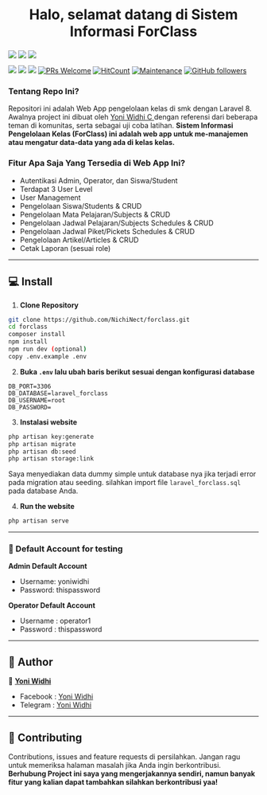<h1 align="center">Halo, selamat datang di Sistem Informasi ForClass</h1>

<img align="center" src="http://ForTheBadge.com/images/badges/built-with-love.svg"> <img align="center" src="http://ForTheBadge.com/images/badges/makes-people-smile.svg"> <img align="center" src="http://ForTheBadge.com/images/badges/built-by-developers.svg">

[![](https://img.shields.io/github/issues/NichiNect/forclass?style=flat-square)](https://img.shields.io/github/issues/NichiNect/forclass?style=flat-square) [![](https://img.shields.io/github/stars/NichiNect/forclass?style=flat-square)](https://img.shields.io/github/stars/NichiNect/forclass?style=flat-square) ![](https://img.shields.io/github/forks/NichiNect/forclass?style=flat-square) [![PRs Welcome](https://img.shields.io/badge/PRs-welcome-brightgreen.svg?style=flat-square)](http://makeapullrequest.com) [![HitCount](http://hits.dwyl.com/NichiNect/https://github.com/NichiNect/forclass.svg)](http://hits.dwyl.com/NichiNect/https://github.com/NichiNect/forclass) [![Maintenance](https://img.shields.io/badge/Maintained%3F-yes-green.svg?style=flat-square)](https://GitHub.com/Naereen/StrapDown.js/graphs/commit-activity) [![GitHub followers](https://img.shields.io/github/followers/NichiNect.svg?style=flat-square&label=Follow&maxAge=2592000)](https://github.com/NichiNect?tab=followers)

### Tentang Repo Ini?
Repositori ini adalah Web App pengelolaan kelas di smk dengan Laravel 8. Awalnya project ini dibuat oleh <a href="https://github.com/NichiNect"> Yoni Widhi C </a> dengan referensi dari beberapa teman di komunitas, serta sebagai uji coba latihan. **Sistem Informasi Pengelolaan Kelas (ForClass) ini adalah web app untuk me-manajemen atau mengatur data-data yang ada di kelas kelas.**

### Fitur Apa Saja Yang Tersedia di Web App Ini?
- Autentikasi Admin, Operator, dan Siswa/Student 
- Terdapat 3 User Level
- User Management
- Pengelolaan Siswa/Students & CRUD
- Pengelolaan Mata Pelajaran/Subjects & CRUD
- Pengelolaan Jadwal Pelajaran/Subjects Schedules & CRUD
- Pengelolaan Jadwal Piket/Pickets Schedules & CRUD
- Pengelolaan Artikel/Articles & CRUD
- Cetak Laporan (sesuai role)

------------

## 💻 Install

1. **Clone Repository**
```bash
git clone https://github.com/NichiNect/forclass.git
cd forclass
composer install
npm install
npm run dev (optional)
copy .env.example .env
```

2. **Buka ```.env``` lalu ubah baris berikut sesuai dengan konfigurasi database**
```
DB_PORT=3306
DB_DATABASE=laravel_forclass
DB_USERNAME=root
DB_PASSWORD=
```

3. **Instalasi website**
```bash
php artisan key:generate
php artisan migrate
php artisan db:seed
php artisan storage:link
```
Saya menyediakan data dummy simple untuk database nya jika terjadi error pada migration atau seeding. silahkan import file ```laravel_forclass.sql``` pada database Anda.

4. **Run the website**
```bash
php artisan serve
```

------------

### 👤 Default Account for testing
	
**Admin Default Account**
- Username: yoniwidhi
- Password: thispassword

**Operator Default Account**
- Username : operator1
- Password : thispassword

------------

## 🧑 Author

👤 <a href="https://www.facebook.com/yoniwidhi"> **Yoni Widhi**</a>
- Facebook : <a href="https://www.facebook.com/yoniwidhi"> Yoni Widhi</a>
- Telegram : <a href="https://t.me/yoniwidhi"> Yoni Widhi</a>

------------

## 🤝 Contributing
Contributions, issues and feature requests di persilahkan.
Jangan ragu untuk memeriksa halaman masalah jika Anda ingin berkontribusi. **Berhubung Project ini saya yang mengerjakannya sendiri, namun banyak fitur yang kalian dapat tambahkan silahkan berkontribusi yaa!**